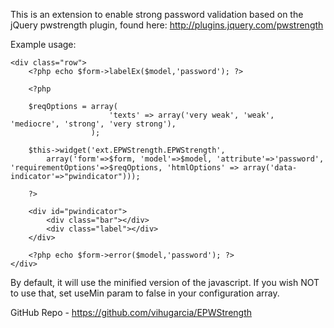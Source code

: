 This is an extension to enable strong password validation based on the jQuery
pwstrength plugin, found here: http://plugins.jquery.com/pwstrength
 
 Example usage:

 	<div class="row">
        <?php echo $form->labelEx($model,'password'); ?>

        <?php

        $reqOptions = array(
                          'texts' => array('very weak', 'weak', 'mediocre', 'strong', 'very strong'),
                      );

        $this->widget('ext.EPWStrength.EPWStrength',
            array('form'=>$form, 'model'=>$model, 'attribute'=>'password', 'requirementOptions'=>$reqOptions, 'htmlOptions' => array('data-indicator'=>"pwindicator")));

        ?>

        <div id="pwindicator">
            <div class="bar"></div>
            <div class="label"></div>
        </div>

        <?php echo $form->error($model,'password'); ?>
    </div>
	
By default, it will use the minified version of the javascript. If you wish NOT to use
that, set useMin param to false in your configuration array.

GitHub Repo - https://github.com/vihugarcia/EPWStrength